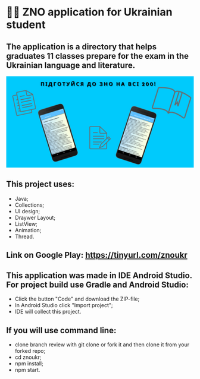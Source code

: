 #  :notebook_with_decorative_cover::open_book: **ZNO application for Ukrainian student**
## The application is a directory that helps graduates 11 classes prepare for the exam in the Ukrainian language and literature.
![Screenshot](Підготуйся-до-зно-на-всі-200_.jpg)
## This project uses:
* Java; 
* Collections; 
* UI design;
* Draywer Layout;
* ListView;
* Animation;
* Thread.
## Link on Google Play: https://tinyurl.com/znoukr
## This application was made in IDE Android Studio. For project build use Gradle and Android Studio:
* Click the button "Code" and download the ZIP-file;
* In Android Studio click "Import project";
* IDE will collect this project.
## If you will use command line:
* clone branch review with git clone or fork it and then clone it from your forked repo;
* cd znoukr;
* npm install;
* npm start.
